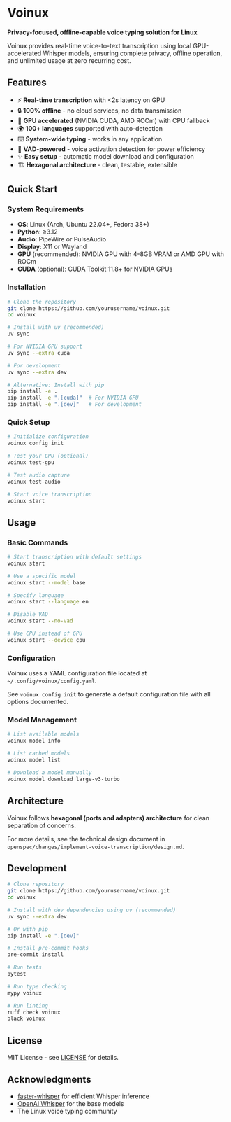 # Voinux

**Privacy-focused, offline-capable voice typing solution for Linux**

Voinux provides real-time voice-to-text transcription using local GPU-accelerated Whisper models, ensuring complete privacy, offline operation, and unlimited usage at zero recurring cost.

## Features

- ⚡ **Real-time transcription** with <2s latency on GPU
- 🔒 **100% offline** - no cloud services, no data transmission
- 🚀 **GPU accelerated** (NVIDIA CUDA, AMD ROCm) with CPU fallback
- 🌍 **100+ languages** supported with auto-detection
- ⌨️ **System-wide typing** - works in any application
- 🎤 **VAD-powered** - voice activation detection for power efficiency
- ✨ **Easy setup** - automatic model download and configuration
- 🏗️ **Hexagonal architecture** - clean, testable, extensible

## Quick Start

### System Requirements

- **OS**: Linux (Arch, Ubuntu 22.04+, Fedora 38+)
- **Python**: ≥3.12
- **Audio**: PipeWire or PulseAudio
- **Display**: X11 or Wayland
- **GPU** (recommended): NVIDIA GPU with 4-8GB VRAM or AMD GPU with ROCm
- **CUDA** (optional): CUDA Toolkit 11.8+ for NVIDIA GPUs

### Installation

```bash
# Clone the repository
git clone https://github.com/yourusername/voinux.git
cd voinux

# Install with uv (recommended)
uv sync

# For NVIDIA GPU support
uv sync --extra cuda

# For development
uv sync --extra dev

# Alternative: Install with pip
pip install -e .
pip install -e ".[cuda]"  # For NVIDIA GPU
pip install -e ".[dev]"   # For development
```

### Quick Setup

```bash
# Initialize configuration
voinux config init

# Test your GPU (optional)
voinux test-gpu

# Test audio capture
voinux test-audio

# Start voice transcription
voinux start
```

## Usage

### Basic Commands

```bash
# Start transcription with default settings
voinux start

# Use a specific model
voinux start --model base

# Specify language
voinux start --language en

# Disable VAD
voinux start --no-vad

# Use CPU instead of GPU
voinux start --device cpu
```

### Configuration

Voinux uses a YAML configuration file located at `~/.config/voinux/config.yaml`.

See `voinux config init` to generate a default configuration file with all options documented.

### Model Management

```bash
# List available models
voinux model info

# List cached models
voinux model list

# Download a model manually
voinux model download large-v3-turbo
```

## Architecture

Voinux follows **hexagonal (ports and adapters) architecture** for clean separation of concerns.

For more details, see the technical design document in `openspec/changes/implement-voice-transcription/design.md`.

## Development

```bash
# Clone repository
git clone https://github.com/yourusername/voinux.git
cd voinux

# Install with dev dependencies using uv (recommended)
uv sync --extra dev

# Or with pip
pip install -e ".[dev]"

# Install pre-commit hooks
pre-commit install

# Run tests
pytest

# Run type checking
mypy voinux

# Run linting
ruff check voinux
black voinux
```

## License

MIT License - see [LICENSE](LICENSE) for details.

## Acknowledgments

- [faster-whisper](https://github.com/guillaumekln/faster-whisper) for efficient Whisper inference
- [OpenAI Whisper](https://github.com/openai/whisper) for the base models
- The Linux voice typing community
